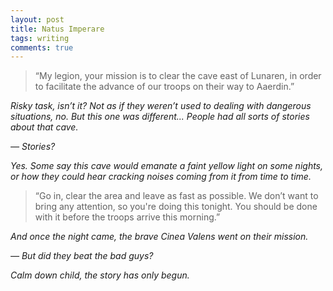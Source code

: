 ```yaml
---
layout: post
title: Natus Imperare
tags: writing
comments: true
---
```


> “My legion, your mission is to clear the cave east of Lunaren, in order to facilitate the advance of our troops on their way to Aaerdin.”

*Risky task, isn’t it? Not as if they weren’t used to dealing with dangerous situations, no. But this one was different... People had all sorts of stories about that cave.*

*— Stories?*

*Yes. Some say this cave would emanate a faint yellow light on some nights, or how they could hear cracking noises coming from it from time to time.*

> “Go in, clear the area and leave as fast as possible. We don’t want to bring any attention, so you're doing this tonight. You should be done with it before the troops arrive this morning.”

*And once the night came, the brave Cinea Valens went on their mission.*

*— But did they beat the bad guys?*

*Calm down child, the story has only begun.*
